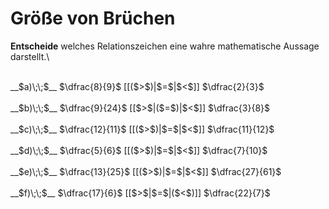 <!--
version:  0.0.1

language: de

@style
input {
    text-align: center;
}

.flex-container {
    display: flex;
    flex-wrap: wrap;
    align-items: stretch;
    gap: 20px;
}

.flex-child {
    flex: 1;
    min-width: 350px;
    margin-right: 20px;
}

@media (max-width: 400px) {
    .flex-child {
        flex: 100%;
        margin-right: 0;
    }
}
@end

formula: \carry   \textcolor{red}{\scriptsize #1}
formula: \digit   \rlap{\carry{#1}}\phantom{#2}#2
formula: \permil  \text{‰}

import: https://raw.githubusercontent.com/LiaTemplates/Tikz-Jax/main/README.md

script: https://cdn.jsdelivr.net/gh/LiaTemplates/Tikz-Jax@main/dist/index.js


tags: Bruchrechnung, Zahlenverständnis, leicht, sehr niedrig, Angeben

comment: Welcher Bruch ist größer?

author: Martin Lommatzsch

-->




# Größe von Brüchen

**Entscheide** welches Relationszeichen eine wahre mathematische Aussage darstellt.\


<section class="flex-container">
<div class="flex-child">
<br>
__$a)\;\;$__ $\dfrac{8}{9}$ [[($>$)|$=$|$<$]] $\dfrac{2}{3}$ 
<br>
</div>
<div class="flex-child">
<br>
__$b)\;\;$__ $\dfrac{9}{24}$ [[$>$|($=$)|$<$]] $\dfrac{3}{8}$ 
<br>
</div>
<div class="flex-child">
<br>
__$c)\;\;$__ $\dfrac{12}{11}$ [[($>$)|$=$|$<$]] $\dfrac{11}{12}$ 
<br>
</div>
<div class="flex-child">
<br>
__$d)\;\;$__ $\dfrac{5}{6}$ [[($>$)|$=$|$<$]] $\dfrac{7}{10}$ 
<br>
</div>
<div class="flex-child">
<br>
__$e)\;\;$__ $\dfrac{13}{25}$ [[($>$)|$=$|$<$]] $\dfrac{27}{61}$ 
<br>
</div>
<div class="flex-child">
<br>
__$f)\;\;$__ $\dfrac{17}{6}$ [[$>$|$=$|($<$)]] $\dfrac{22}{7}$ 

<br>
</div>
</section>

<br>
<br>
<br>

